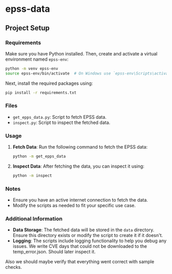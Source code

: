 # epss-data
## Project Setup

### Requirements
Make sure you have Python installed. Then, create and activate a virtual environment named `epss-env`:
```bash
python -m venv epss-env
source epss-env/bin/activate  # On Windows use `epss-env\Scripts\activate`
```
Next, install the required packages using:
```bash
pip install -r requirements.txt
```

### Files
- `get_epps_data.py`: Script to fetch EPSS data.
- `inspect.py`: Script to inspect the fetched data.

### Usage
1. **Fetch Data**: Run the following command to fetch the EPSS data:
    ```bash
    python -m get_epps_data
    ```
2. **Inspect Data**: After fetching the data, you can inspect it using:
    ```bash
    python -m inspect
    ```

### Notes
- Ensure you have an active internet connection to fetch the data.
- Modify the scripts as needed to fit your specific use case.



### Additional Information
- **Data Storage**: The fetched data will be stored in the `data` directory. Ensure this directory exists or modify the script to create it if it doesn't.
- **Logging**: The scripts include logging functionality to help you debug any issues. We write CVE days that could not be downloaded to the temp_error.json. Should later inspect it. 

Also we should maybe verify that everything went correct with sample checks.




